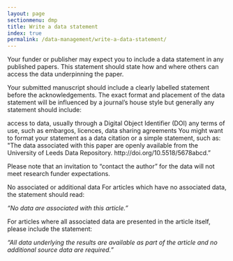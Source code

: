 ```yaml
---
layout: page
sectionmenu: dmp
title: Write a data statement
index: true
permalink: /data-management/write-a-data-statement/
---
```


Your funder or publisher may expect you to include a data statement in any published papers. This statement should state how and where others can access the data underpinning the paper.

Your submitted manuscript should include a clearly labelled statement before the acknowledgements. The exact format and placement of the data statement will be influenced by a journal’s house style but generally any statement should include:

access to data, usually through a Digital Object Identifier (DOI)
any terms of use, such as embargos, licences, data sharing agreements
You might want to format your statement as a data citation or a simple statement, such as: "The data associated with this paper are openly available from the University of Leeds Data Repository. http<nolink>://doi.org/10.5518/5678abcd.”

Please note that an invitation to “contact the author” for the data will not meet research funder expectations.

No associated or additional data
For articles which have no associated data, the statement should read:

*“No data are associated with this article.”*

For articles where all associated data are presented in the article itself, please include the statement:

*“All data underlying the results are available as part of the article and no additional source data are required.”*
